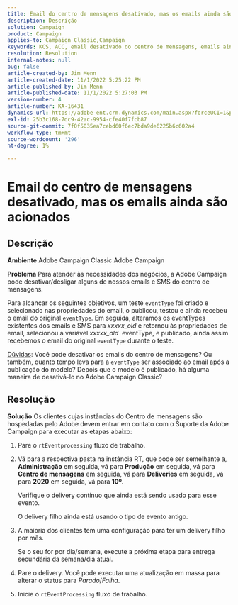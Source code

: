 ```yaml
---
title: Email do centro de mensagens desativado, mas os emails ainda são acionados
description: Descrição
solution: Campaign
product: Campaign
applies-to: Campaign Classic,Campaign
keywords: KCS, ACC, email desativado do centro de mensagens, emails ainda acionados, Adobe Campaign Classic, Adobe Campaign, Solução de problemas
resolution: Resolution
internal-notes: null
bug: false
article-created-by: Jim Menn
article-created-date: 11/1/2022 5:25:22 PM
article-published-by: Jim Menn
article-published-date: 11/1/2022 5:27:03 PM
version-number: 4
article-number: KA-16431
dynamics-url: https://adobe-ent.crm.dynamics.com/main.aspx?forceUCI=1&pagetype=entityrecord&etn=knowledgearticle&id=ded77429-0a5a-ed11-9561-6045bd006a22
exl-id: 25b3c168-7dc9-42ac-9954-cfe40f7fcb87
source-git-commit: 7f0f5035ea7cebd60f6ec7bda9de6225b6c602a4
workflow-type: tm+mt
source-wordcount: '296'
ht-degree: 1%

---
```


# Email do centro de mensagens desativado, mas os emails ainda são acionados

## Descrição


<b>Ambiente</b>
Adobe Campaign Classic Adobe Campaign

<b>Problema</b>
Para atender às necessidades dos negócios, a Adobe Campaign pode desativar/desligar alguns de nossos emails e SMS do centro de mensagens.

Para alcançar os seguintes objetivos, um teste `eventType` foi criado e selecionado nas propriedades do email, o publicou, testou e ainda recebeu o email do original `eventType`.
Em seguida, alteramos os eventTypes existentes dos emails e SMS para *xxxxx_old* e retornou às propriedades de email, selecionou a variável *xxxxx_old*  eventType, e publicado, ainda assim recebemos o email do original `eventType` durante o teste.

<u>Dúvidas</u>: Você pode desativar os emails do centro de mensagens?
Ou também, quanto tempo leva para a `eventType` ser associado ao email após a publicação do modelo?
Depois que o modelo é publicado, há alguma maneira de desativá-lo no Adobe Campaign Classic?


## Resolução


<b>Solução</b>
Os clientes cujas instâncias do Centro de mensagens são hospedadas pelo Adobe devem entrar em contato com o Suporte da Adobe Campaign para executar as etapas abaixo:

1. Pare o `rtEventprocessing` fluxo de trabalho.
2. Vá para a respectiva pasta na instância RT, que pode ser semelhante a, <b>Administração</b> em seguida, vá para <b>Produção</b> em seguida, vá para <b>Centro de mensagens</b> em seguida, vá para <b>Deliveries</b> em seguida, vá para <b>2020</b> em seguida, vá para <b>10º</b>.

   Verifique o delivery contínuo que ainda está sendo usado para esse evento.

   O delivery filho ainda está usando o tipo de evento antigo.
3. A maioria dos clientes tem uma configuração para ter um delivery filho por mês.

   Se o seu for por dia/semana, execute a próxima etapa para entrega secundária da semana/dia atual.
4. Pare o delivery. Você pode executar uma atualização em massa para alterar o status para *Parado*/*Falha*.
5. Inicie o `rtEventProcessing` fluxo de trabalho.
